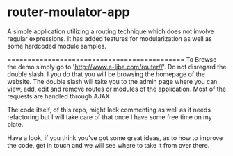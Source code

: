 # router-moulator-app
A simple application utilizing a routing technique which does not involve regular expressions. It has added features for modularization as well as some hardcoded module samples.

============================================
To Browse the demo simply go to 'http://www.e-libe.com/router//'. Do not disregard the double slash. I you do that you will be browsing the homepage of the website.
The double slash will take you to the admin page where you can view, add, edit and remove routes or modules of the application.
Most of the requests are handled through AJAX.

The code itself, of this repo, might lack commenting as well as it needs refactoring but I will take care of that once I have some free time on my plate.

Have a look, if you think you've got some great ideas, as to how to improve the code, get in touch and we will see where to take it from over there.
